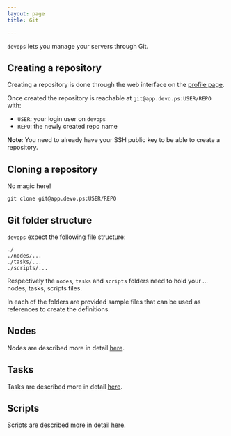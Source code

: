 ```yaml
---
layout: page
title: Git

---
```

`devops` lets you manage your servers through Git. 

## Creating a repository

Creating a repository is done through the web interface on the [profile page](https://app.devo.ps/#/user/profile).

Once created the repository is reachable at `git@app.devo.ps:USER/REPO` with:

- `USER`: your login user on `devops`
- `REPO`: the newly created repo name

__Note__: You need to already have your SSH public key to be able to create a repository.

## Cloning a repository

No magic here!

    git clone git@app.devo.ps:USER/REPO

## Git folder structure

`devops` expect the following file structure:

    ./
    ./nodes/...
    ./tasks/...
    ./scripts/...

Respectively the `nodes`, `tasks` and `scripts` folders need to hold your ... nodes, tasks, scripts files.

In each of the folders are provided sample files that can be used as references to create the definitions.

## Nodes

Nodes are described more in detail [here](/manual/Nodes.html).

## Tasks

Tasks are described more in detail [here](/manual/Tasks.html).

## Scripts

Scripts are described more in detail [here](/manual/Scripts.html).